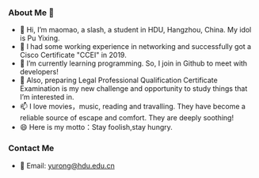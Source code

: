 ### About Me 👋
- 👋 Hi, I’m maomao, a slash, a student in HDU, Hangzhou, China. My idol is Pu Yixing.
- 👀 I had some working experience in networking and successfully got a Cisco Certificate "CCEI" in 2019.
- 🌱 I’m currently learning programming. So, I join in Github to meet with developers!
- 💞️ Also, preparing Legal Professional Qualification Certificate Examination is my new challenge and opportunity to study things that I’m interested in.
- 📫 I love movies，music, reading and travalling. They have become a reliable source of escape and comfort. They are deeply soothing!
- 😄 Here is my motto：Stay foolish,stay hungry.
### Contact Me
- 💬 Email: yurong@hdu.edu.cn
<!--
**Maomao-Security/Maomao-Security** is a ✨ _special_ ✨ repository because its `README.md` (this file) appears on your GitHub profile.

Here are some ideas to get you started:
### - 
- 🔭 I’m currently working on ...
- 🌱 I’m currently learning ...
- 👯 I’m looking to collaborate on ...
- 🤔 I’m looking for help with ...
- 💬 Ask me about ...
- 📫 How to reach me: ...
- 😄 Pronouns: ...
- ⚡ Fun fact: ...
-->
